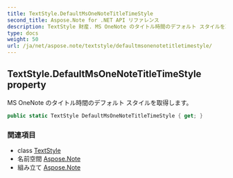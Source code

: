 ```yaml
---
title: TextStyle.DefaultMsOneNoteTitleTimeStyle
second_title: Aspose.Note for .NET API リファレンス
description: TextStyle 財産. MS OneNote のタイトル時間のデフォルト スタイルを取得します
type: docs
weight: 50
url: /ja/net/aspose.note/textstyle/defaultmsonenotetitletimestyle/
---
```

## TextStyle.DefaultMsOneNoteTitleTimeStyle property

MS OneNote のタイトル時間のデフォルト スタイルを取得します。

```csharp
public static TextStyle DefaultMsOneNoteTitleTimeStyle { get; }
```

### 関連項目

* class [TextStyle](../)
* 名前空間 [Aspose.Note](../../textstyle/)
* 組み立て [Aspose.Note](../../../)


